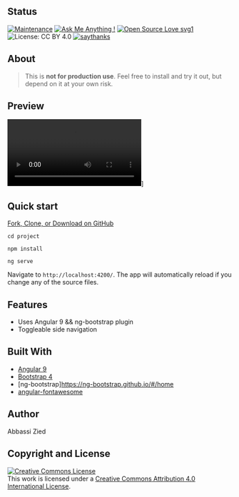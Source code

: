 ## Status
 
[![Maintenance](https://img.shields.io/badge/Maintained%3F-yes-green.svg)](https://GitHub.com/Naereen/StrapDown.js/graphs/commit-activity)
[![Ask Me Anything !](https://img.shields.io/badge/Ask%20me-anything-1abc9c.svg)](https://GitHub.com/Naereen/ama)
[![Open Source Love svg1](https://badges.frapsoft.com/os/v1/open-source.svg?v=103)](https://github.com/ellerbrock/open-source-badges/)
![License: CC BY 4.0](https://img.shields.io/badge/License-CC%20BY%204.0-lightgrey.svg)
[![saythanks](https://img.shields.io/badge/say-thanks-ff69b4.svg)](https://saythanks.io/to/kennethreitz)

## About

> This is **not for production use**.
> Feel free to install and try it out, but depend on it at your own risk.


## Preview

![Watch the video](readme-media/ng-bootstrap-dashboard.mp4)]


## Quick start
[Fork, Clone, or Download on GitHub](https://github.com/abbassizied/ng-bootstrap-dashboard)

```
cd project

npm install 

ng serve
```

Navigate to `http://localhost:4200/`. The app will automatically reload if you change any of the source files.

## Features
* Uses Angular 9 && ng-bootstrap plugin
* Toggleable side navigation
 
## Built With

* [Angular 9](https://angular.io/)
* [Bootstrap 4](https://getbootstrap.com/)
* [ng-bootstrap]https://ng-bootstrap.github.io/#/home
* [angular-fontawesome](https://github.com/FortAwesome/angular-fontawesome)

## Author
Abbassi Zied

## Copyright and License

<a rel="license" href="http://creativecommons.org/licenses/by/4.0/"><img alt="Creative Commons License" style="border-width:0" src="https://i.creativecommons.org/l/by/4.0/88x31.png" /></a><br />This work is licensed under a <a rel="license" href="http://creativecommons.org/licenses/by/4.0/">Creative Commons Attribution 4.0 International License</a>.

